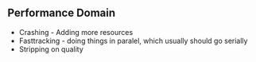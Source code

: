 ## Performance Domain

- Crashing - Adding more resources
- Fasttracking - doing things in paralel, which usually should go serially
- Stripping on quality